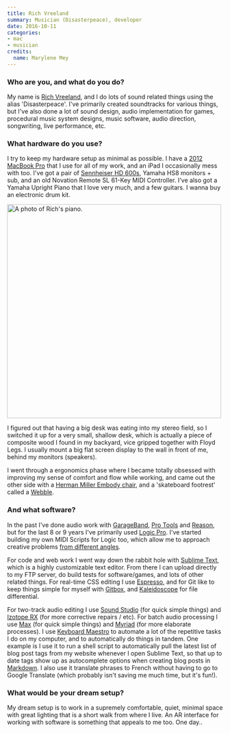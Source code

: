 ```yaml
---
title: Rich Vreeland
summary: Musician (Disasterpeace), developer
date: 2016-10-11
categories:
- mac
- musician
credits:
  name: Marylene Mey
---
```


### Who are you, and what do you do?

My name is [Rich Vreeland](http://disasterpeace.com/ "Rich's website."), and I do lots of sound related things using the alias 'Disasterpeace'. I've primarily created soundtracks for various things, but I've also done a lot of sound design, audio implementation for games, procedural music system designs, music software, audio direction, songwriting, live performance, etc.

### What hardware do you use?

I try to keep my hardware setup as minimal as possible. I have a [2012 MacBook Pro][macbook-pro] that I use for all of my work, and an iPad I occasionally mess with too. I've got a pair of [Sennheiser HD 600s][hd-600], Yamaha HS8 monitors + sub, and an old Novation Remote SL 61-Key MIDI Controller. I've also got a Yamaha Upright Piano that I love very much, and a few guitars. I wanna buy an electronic drum kit.

<img src="/images/interviews/rich.vreeland/piano.jpg" width="500" height="500" alt="A photo of Rich's piano." class="detail">

I figured out that having a big desk was eating into my stereo field, so I switched it up for a very small, shallow desk, which is actually a piece of composite wood I found in my backyard, vice gripped together with Floyd Legs. I usually mount a big flat screen display to the wall in front of me, behind my monitors (speakers).

I went through a ergonomics phase where I became totally obsessed with improving my sense of comfort and flow while working, and came out the other side with a [Herman Miller Embody chair][embody], and a 'skateboard footrest' called a [Webble][].

### And what software?

In the past I've done audio work with [GarageBand][], [Pro Tools][pro-tools] and [Reason][], but for the last 8 or 9 years I've primarily used [Logic Pro][logic-pro]. I've started building my own MIDI Scripts for Logic too, which allow me to approach creative problems [from different angles](https://www.youtube.com/watch?v=oUlL0qANfVc "Rich's YouTube video of his MIDI Scripts.").

For code and web work I went way down the rabbit hole with [Sublime Text][sublime-text], which is a highly customizable text editor. From there I can upload directly to my FTP server, do build tests for software/games, and lots of other related things. For real-time CSS editing I use [Espresso][], and for Git like to keep things simple for myself with [Gitbox][], and [Kaleidoscope][] for file differential.

For two-track audio editing I use [Sound Studio][sound-studio] (for quick simple things) and [Izotope RX][rx] (for more corrective repairs / etc). For batch audio processing I use [Max][] (for quick simple things) and [Myriad][] (for more elaborate processes). I use [Keyboard Maestro][keyboard-maestro] to automate a lot of the repetitive tasks I do on my computer, and to automatically do things in tandem. One example is I use it to run a shell script to automatically pull the latest list of blog post tags from my website whenever I open Sublime Text, so that up to date tags show up as autocomplete options when creating blog posts in [Markdown][]. I also use it translate phrases to French without having to go to Google Translate (which probably isn't saving me much time, but it's fun!).

### What would be your dream setup?

My dream setup is to work in a supremely comfortable, quiet, minimal space with great lighting that is a short walk from where I live. An AR interface for working with software is something that appeals to me too. One day..

[embody]: https://www.hermanmiller.com/products/seating/office-chairs/embody-chairs/ "An ergonomic work chair."
[espresso]: http://web.archive.org/web/20230706191100/https://espressoapp.com/ "A single-window HTML/web tool for the Mac."
[garageband]: https://www.apple.com/mac/garageband/ "An audio recording and editing tool for the Mac."
[gitbox]: http://web.archive.org/web/20230529220625/http://www.gitboxapp.com/ "A Git client for macOS."
[hd-600]: http://web.archive.org/web/20230429204111/http://www.amazon.com/Sennheiser-Dynamic-Professional-Stereo-Headphones/dp/B00004SY4H "Over the ear headphones."
[kaleidoscope]: https://kaleidoscope.app/ "A file and image diff app for the Mac."
[keyboard-maestro]: http://www.keyboardmaestro.com/main/ "A macro application for the Mac."
[logic-pro]: https://www.apple.com/logic-pro/ "A professional audio application for the Mac."
[macbook-pro]: https://www.apple.com/macbook-pro/ "A laptop."
[markdown]: https://daringfireball.net/projects/markdown/ "An email-like format for marking up text."
[max]: https://cycling74.com/products/max "A visual programming environment."
[myriad]: http://web.archive.org/web/20170512045958/http://www.audiofile-engineering.com:80/myriad/index.html "A batch audio processor."
[pro-tools]: http://web.archive.org/web/20210228001648/https://www.avid.com/en/pro-tools "Audio editing and processing software."
[reason]: http://web.archive.org/web/20230718002423/https://reasonstudios.com/ "A virtual studio rack for creating music."
[rx]: https://www.izotope.com/en/products/rx.html "Audio repair software."
[sound-studio]: https://en.wikipedia.org/wiki/Sound_Studio "A sound editor for the Mac."
[sublime-text]: http://www.sublimetext.com/ "A coder's text editor."
[webble]: http://web.archive.org/web/20170113025051/http://www.thewebble.com:80/products.html "A skateboard-like footrest."
